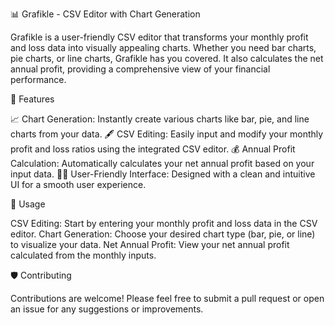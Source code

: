 📊 Grafikle - CSV Editor with Chart Generation

Grafikle is a user-friendly CSV editor that transforms your monthly profit and loss data into visually appealing charts. Whether you need bar charts, pie charts, or line charts, Grafikle has you covered. It also calculates the net annual profit, providing a comprehensive view of your financial performance.

🚀 Features

📈 Chart Generation: Instantly create various charts like bar, pie, and line charts from your data.
🖋️ CSV Editing: Easily input and modify your monthly profit and loss ratios using the integrated CSV editor.
💰 Annual Profit Calculation: Automatically calculates your net annual profit based on your input data.
👩‍💻 User-Friendly Interface: Designed with a clean and intuitive UI for a smooth user experience.

🤖 Usage

CSV Editing: Start by entering your monthly profit and loss data in the CSV editor.
Chart Generation: Choose your desired chart type (bar, pie, or line) to visualize your data.
Net Annual Profit: View your net annual profit calculated from the monthly inputs.


🛡️ Contributing

Contributions are welcome! Please feel free to submit a pull request or open an issue for any suggestions or improvements.
